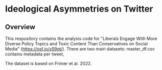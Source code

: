 # Ideological Asymmetries on Twitter 

## Overview
This respository contains the analysis code for "Liberals Engage With More Diverse 
Policy Topics and Toxic Content Than Conservatives on Social Media" (https://osf.io/x59qt/). 
There are two main datasets: master_df.csv contains metadata per tweet, 

The dataset is based on Frimer et al. 2022.
